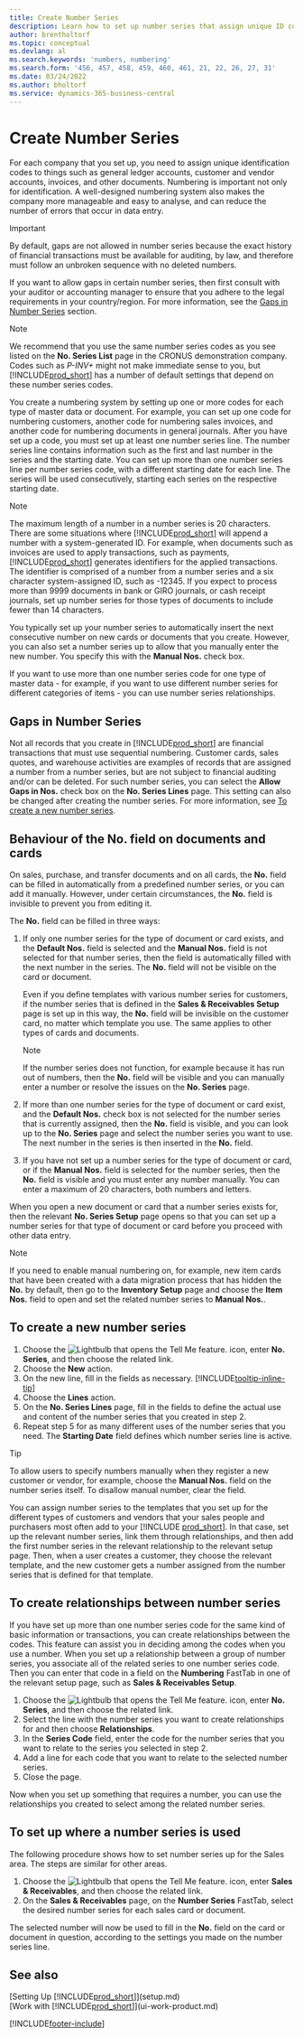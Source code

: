 ```yaml
---
title: Create Number Series
description: Learn how to set up number series that assign unique ID codes to accounts and documents in Business Central.
author: brentholtorf
ms.topic: conceptual
ms.devlang: al
ms.search.keywords: 'numbers, numbering'
ms.search.form: '456, 457, 458, 459, 460, 461, 21, 22, 26, 27, 31'
ms.date: 03/24/2022
ms.author: bholtorf
ms.service: dynamics-365-business-central
---
```

# Create Number Series

For each company that you set up, you need to assign unique identification codes to things such as general ledger accounts, customer and vendor accounts, invoices, and other documents. Numbering is important not only for identification. A well-designed numbering system also makes the company more manageable and easy to analyse, and can reduce the number of errors that occur in data entry.

> [!Important]
> By default, gaps are not allowed in number series because the exact history of financial transactions must be available for auditing, by law, and therefore must follow an unbroken sequence with no deleted numbers.
> 
> If you want to allow gaps in certain number series, then first consult with your auditor or accounting manager to ensure that you adhere to the legal requirements in your country/region. For more information, see the [Gaps in Number Series](#gaps-in-number-series) section.

> [!NOTE]  
> We recommend that you use the same number series codes as you see listed on the **No. Series List** page in the CRONUS demonstration company. Codes such as *P-INV+* might not make immediate sense to you, but [!INCLUDE[prod_short](includes/prod_short.md)] has a number of default settings that depend on these number series codes.

You create a numbering system by setting up one or more codes for each type of master data or document. For example, you can set up one code for numbering customers, another code for numbering sales invoices, and another code for numbering documents in general journals. After you have set up a code, you must set up at least one number series line. The number series line contains information such as the first and last number in the series and the starting date. You can set up more than one number series line per number series code, with a different starting date for each line. The series will be used consecutively, starting each series on the respective starting date.

> [!NOTE]
> The maximum length of a number in a number series is 20 characters. There are some situations where [!INCLUDE[prod_short](includes/prod_short.md)] will append a number with a system-generated ID. For example, when documents such as invoices are used to apply transactions, such as payments, [!INCLUDE[prod_short](includes/prod_short.md)] generates identifiers for the applied transactions. The identifier is comprised of a number from a number series and a six character system-assigned ID, such as -12345. If you expect to process more than 9999 documents in bank or GIRO journals, or cash receipt journals, set up number series for those types of documents to include fewer than 14 characters.

You typically set up your number series to automatically insert the next consecutive number on new cards or documents that you create. However, you can also set a number series up to allow that you manually enter the new number. You specify this with the **Manual Nos.** check box.

If you want to use more than one number series code for one type of master data - for example, if you want to use different number series for different categories of items - you can use number series relationships.

## Gaps in Number Series
Not all records that you create in [!INCLUDE[prod_short](includes/prod_short.md)] are financial transactions that must use sequential numbering. Customer cards, sales quotes, and warehouse activities are examples of records that are assigned a number from a number series, but are not subject to financial auditing and/or can be deleted. For such number series, you can select the **Allow Gaps in Nos.** check box on the **No. Series Lines** page. This setting can also be changed after creating the number series. For more information, see [To create a new number series](ui-create-number-series.md#to-create-a-new-number-series).

## Behaviour of the No. field on documents and cards

On sales, purchase, and transfer documents and on all cards, the **No.** field can be filled in automatically from a predefined number series, or you can add it manually. However, under certain circumstances, the **No.** field is invisible to prevent you from editing it.  

The **No.** field can be filled in three ways:

1. If only one number series for the type of document or card exists, and the **Default Nos.** field is selected and the **Manual Nos.** field is not selected for that number series, then the field is automatically filled with the next number in the series. The **No.** field will not be visible on the card or document.  

    Even if you define templates with various number series for customers, if the number series that is defined in the **Sales & Receivables Setup** page is set up in this way, the **No.** field will be invisible on the customer card, no matter which template you use. The same applies to other types of cards and documents.  

    > [!NOTE]  
    > If the number series does not function, for example because it has run out of numbers, then the **No.** field will be visible and you can manually enter a number or resolve the issues on the **No. Series** page.

2. If more than one number series for the type of document or card exist, and the **Default Nos.** check box is not selected for the number series that is currently assigned, then the **No.** field is visible, and you can look up to the **No. Series** page and select the number series you want to use. The next number in the series is then inserted in the **No.** field.

3. If you have not set up a number series for the type of document or card, or if the **Manual Nos.** field is selected for the number series, then the **No.** field is visible and you must enter any number manually. You can enter a maximum of 20 characters, both numbers and letters.

When you open a new document or card that a number series exists for, then the relevant **No. Series Setup** page opens so that you can set up a number series for that type of document or card before you proceed with other data entry.

> [!NOTE]  
> If you need to enable manual numbering on, for example, new item cards that have been created with a data migration process that has hidden the **No.** by default, then go to the **Inventory Setup** page and choose the **Item Nos.** field to open and set the related number series to **Manual Nos.**.

## To create a new number series

1. Choose the ![Lightbulb that opens the Tell Me feature.](media/ui-search/search_small.png "Tell me what you want to do") icon, enter **No. Series**, and then choose the related link.
2. Choose the **New** action.  
3. On the new line, fill in the fields as necessary. [!INCLUDE[tooltip-inline-tip](includes/tooltip-inline-tip_md.md)]  
4. Choose the **Lines** action.  
5. On the **No. Series Lines** page, fill in the fields to define the actual use and content of the number series that you created in step 2.  
6. Repeat step 5 for as many different uses of the number series that you need. The **Starting Date** field defines which number series line is active.  

> [!TIP]
> To allow users to specify numbers manually when they register a new customer or vendor, for example, choose the **Manual Nos.** field on the number series itself. To disallow manual number, clear the field.

You can assign number series to the templates that you set up for the different types of customers and vendors that your sales people and purchasers most often add to your [!INCLUDE [prod_short](includes/prod_short.md)]. In that case, set up the relevant number series, link them through relationships, and then add the first number series in the relevant relationship to the relevant setup page. Then, when a user creates a customer, they choose the relevant template, and the new customer gets a number assigned from the number series that is defined for that template.  

## To create relationships between number series

If you have set up more than one number series code for the same kind of basic information or transactions, you can create relationships between the codes. This feature can assist you in deciding among the codes when you use a number. When you set up a relationship between a group of number series, you associate all of the related series to one number series code. Then you can enter that code in a field on the **Numbering** FastTab in one of the relevant setup page, such as **Sales & Receivables Setup**.  

1. Choose the ![Lightbulb that opens the Tell Me feature.](media/ui-search/search_small.png "Tell me what you want to do") icon, enter **No. Series**, and then choose the related link.
2. Select the line with the number series you want to create relationships for and then choose **Relationships**.
3. In the **Series Code** field, enter the code for the number series that you want to relate to the series you selected in step 2.
4. Add a line for each code that you want to relate to the selected number series.
5. Close the page.

Now when you set up something that requires a number, you can use the relationships you created to select among the related number series.

## To set up where a number series is used

The following procedure shows how to set number series up for the Sales area. The steps are similar for other areas.  

1. Choose the ![Lightbulb that opens the Tell Me feature.](media/ui-search/search_small.png "Tell me what you want to do") icon, enter **Sales & Receivables**, and then choose the related link.
2. On the **Sales & Receivables** page, on the **Number Series** FastTab, select the desired number series for each sales card or document.

The selected number will now be used to fill in the **No.** field on the card or document in question, according to the settings you made on the number series line.  

## See also

[Setting Up [!INCLUDE[prod_short](includes/prod_short.md)]](setup.md)  
[Work with [!INCLUDE[prod_short](includes/prod_short.md)]](ui-work-product.md)  


[!INCLUDE[footer-include](includes/footer-banner.md)]
